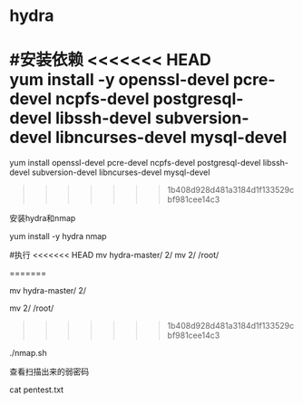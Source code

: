 # hydra

#安装依赖
<<<<<<< HEAD
yum install -y openssl-devel pcre-devel ncpfs-devel postgresql-devel libssh-devel subversion-devel libncurses-devel mysql-devel
=======

yum install openssl-devel pcre-devel ncpfs-devel postgresql-devel libssh-devel subversion-devel libncurses-devel mysql-devel
>>>>>>> 1b408d928d481a3184d1f133529cbf981cee14c3

安装hydra和nmap

yum install -y hydra nmap 

#执行
<<<<<<< HEAD
mv hydra-master/ 2/
mv 2/ /root/

=======

mv hydra-master/ 2/

mv 2/ /root/
>>>>>>> 1b408d928d481a3184d1f133529cbf981cee14c3

./nmap.sh


查看扫描出来的弱密码

cat pentest.txt



